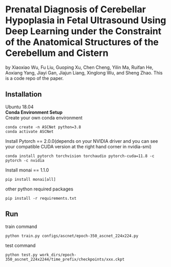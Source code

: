 # Prenatal Diagnosis of Cerebellar Hypoplasia in Fetal Ultrasound Using Deep Learning under the Constraint of the Anatomical Structures of the Cerebellum and Cistern
by Xiaoxiao Wu, Fu Liu, Guoping Xu, Chen Cheng, Yilin Ma, Ruifan He, Aoxiang Yang, Jiayi Gan, Jiajun Liang, Xinglong Wu, and Sheng Zhao. This is a code repo of the paper.

## __Installation__
Ubuntu 18.04   
__Conda Environment Setup__  
Create your own conda environment
```shell
conda create -n ASCNet python=3.8
conda activate ASCNet
```

Install Pytorch == 2.0.0(depends on your NVIDIA driver and you can see your compatible CUDA version at the right hand corner in nvidia-smi)
```shell
conda install pytorch torchvision torchaudio pytorch-cuda=11.8 -c pytorch -c nvidia
```
Install monai == 1.1.0
```shell
pip install monai[all]
```
other python required packages 
```
pip install -r requirements.txt
```
## __Run__
train command
```shell
python train.py configs/ascnet/epoch-350_ascnet_224x224.py
```
test command
```shell
python test.py work_dirs/epoch-350_ascnet_224x2244/time_prefix/checkpoints/xxx.ckpt
```
